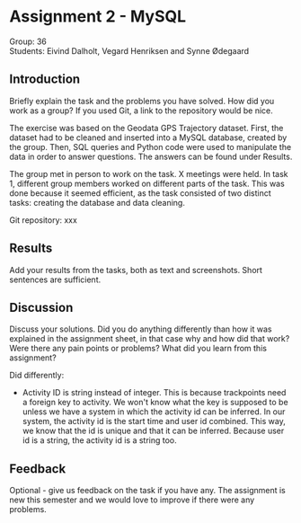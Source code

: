 # Assignment 2 - MySQL

Group: 36 \
Students: Eivind Dalholt, Vegard Henriksen and Synne Ødegaard

## Introduction
Briefly explain the task and the problems you have solved. How did you work as a group? If you used Git, a link to the repository would be nice.

The exercise was based on the Geodata GPS Trajectory dataset. First, the dataset had to be cleaned and inserted into a MySQL database, created by the group. Then, SQL queries and Python code were used to manipulate the data in order to answer questions. The answers can be found under Results.

The group met in person to work on the task. X meetings were held. In task 1, different group members worked on different parts of the task. This was done because it seemed efficient, as the task consisted of two distinct tasks: creating the database and data cleaning.

Git repository: xxx

## Results
Add your results from the tasks, both as text and screenshots. Short sentences are sufficient.

## Discussion
Discuss your solutions. Did you do anything differently than how it was explained in the assignment sheet, in that case why and how did that work? Were there any pain points or problems? What did you learn from this assignment?

Did differently:
- Activity ID is string instead of integer. This is because trackpoints need a foreign key to activity. We won't know what the key is supposed to be unless we have a system in which the activity id can be inferred. In our system, the activity id is the start time and user id combined. This way, we know that the id is unique and that it can be inferred. Because user id is a string, the activity id is a string too.

## Feedback
Optional - give us feedback on the task if you have any. The assignment is new this semester and we would love to improve if there were any problems.

